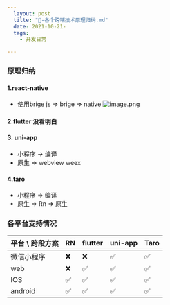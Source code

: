 ```yaml
---
  layout: post
  tilte: "🎥-各个跨端技术原理归纳.md"
  date: 2021-10-21-
  tags: 
    - 开发日常

---
```



### 原理归纳
#### 1.react-native
  - 使用brige js => brige => native
![image.png](https://upload-images.jianshu.io/upload_images/15312191-10dbbf940db1a777.png?imageMogr2/auto-orient/strip%7CimageView2/2/w/1240)
#### 2.flutter 没看明白
#### 3. uni-app 
  - 小程序 -> 编译
  - 原生 => webview weex
#### 4.taro
  - 小程序 => 编译
  - 原生 => Rn => 原生
### 各平台支持情况
| 平台 \ 跨段方案 | RN | flutter | uni-app| Taro|
| --- | --- |--- | --- | --
|微信小程序| ❌ | ❌| ✅| ✅|
|web| ❌ | ✅| ✅ | ✅|
|IOS| ✅| ✅| ✅ | ✅|
|android| ✅ | ✅| ✅ | ✅|
